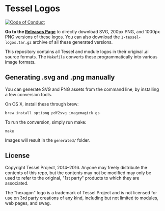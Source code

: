 # Tessel Logos

[![Code of Conduct](https://img.shields.io/badge/%E2%9D%A4-code%20of%20conduct-blue.svg?style=flat)](https://github.com/tessel/project/blob/master/CONDUCT.md)

**Go to the [Releases Page](https://github.com/tessel/logos/releases)** to directly download SVG, 200px PNG, and 1000px PNG versions of these logos. You can also download the `1-tessel-logos.tar.gz` archive of all these generated versions.

This repository contains all Tessel and module logos in their original .ai source formats. The `Makefile` converts these programmatically into various image formats.

## Generating .svg and .png manually

You can generate SVG and PNG assets from the command line, by installing a few conversion tools.

On OS X, install these through brew:

```
brew install optipng pdf2svg imagemagick gs
```

To run the conversion, simply run make:

```
make
```

Images will result in the `generated/` folder.

## License

Copyright Tessel Project, 2014–2016. Anyone may freely distribute the contents of this repo, but the contents may not be modified may only be used to refer to the original, "1st party" products to which they are associated.

The "hexagon" logo is a trademark of Tessel Project and is not licensed for use on 3rd party creations of any kind, including but not limited to modules, web pages, and swag.
